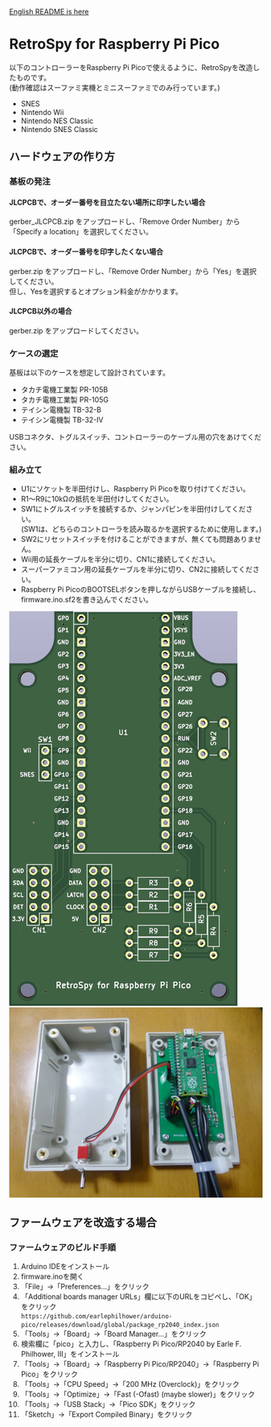 ﻿[English README is here](README-RaspberryPiPico.md)

# RetroSpy for Raspberry Pi Pico

以下のコントローラーをRaspberry Pi Picoで使えるように、RetroSpyを改造したものです。<br>
(動作確認はスーファミ実機とミニスーファミでのみ行っています。)

- SNES
- Nintendo Wii
- Nintendo NES Classic
- Nintendo SNES Classic

## ハードウェアの作り方

### 基板の発注

#### JLCPCBで、オーダー番号を目立たない場所に印字したい場合

gerber_JLCPCB.zip をアップロードし、「Remove Order Number」から「Specify a location」を選択してください。

#### JLCPCBで、オーダー番号を印字したくない場合

gerber.zip をアップロードし、「Remove Order Number」から「Yes」を選択してください。<BR>
但し、Yesを選択するとオプション料金がかかります。

#### JLCPCB以外の場合

gerber.zip をアップロードしてください。

### ケースの選定

基板は以下のケースを想定して設計されています。

* タカチ電機工業製 PR-105B
* タカチ電機工業製 PR-105G
* テイシン電機製 TB-32-B
* テイシン電機製 TB-32-IV

USBコネクタ、トグルスイッチ、コントローラーのケーブル用の穴をあけてください。

### 組み立て

* U1にソケットを半田付けし、Raspberry Pi Picoを取り付けてください。
* R1～R9に10kΩの抵抗を半田付けしてください。
* SW1にトグルスイッチを接続するか、ジャンパピンを半田付けしてください。<br>
  (SW1は、どちらのコントローラを読み取るかを選択するために使用します。)
* SW2にリセットスイッチを付けることができますが、無くても問題ありません。
* Wii用の延長ケーブルを半分に切り、CN1に接続してください。
* スーパーファミコン用の延長ケーブルを半分に切り、CN2に接続してください。
* Raspberry Pi PicoのBOOTSELボタンを押しながらUSBケーブルを接続し、firmware.ino.sf2を書き込んでください。

![pcb](tutorial-images/raspberry-pi-pico-pcb.png)
![assembly](tutorial-images/raspberry-pi-pico.jpg)

## ファームウェアを改造する場合

### ファームウェアのビルド手順

1. Arduino IDEをインストール
2. firmware.inoを開く
3. 「File」→「Preferences...」をクリック
4. 「Additional boards manager URLs」欄に以下のURLをコピペし、「OK」をクリック<br>
   `https://github.com/earlephilhower/arduino-pico/releases/download/global/package_rp2040_index.json`
5. 「Tools」→「Board」→「Board Manager...」をクリック
6. 検索欄に「pico」と入力し、「Raspberry Pi Pico/RP2040 by Earle F. Philhower, III」をインストール
7. 「Tools」→「Board」→「Raspberry Pi Pico/RP2040」→「Raspberry Pi Pico」をクリック
8. 「Tools」→「CPU Speed」→「200 MHz (Overclock)」をクリック
9. 「Tools」→「Optimize」→「Fast (-Ofast) (maybe slower)」をクリック
10. 「Tools」→「USB Stack」→「Pico SDK」をクリック
11. 「Sketch」→「Export Compiled Binary」をクリック
